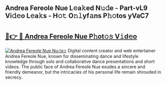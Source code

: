 ## Andrea Fereole Nue L𝚎a𝚔ed N𝚞𝚍e - Part-vL9 Vi𝚍𝚎o L𝚎a𝚔s - H𝚘𝚝 O𝚗𝚕yf𝚊ns P𝚑𝚘tos yVaC7

# <h2><a href="http://kfd4a9x.oniu.top/?m=Andrea+Fereole+Nue">🔗👉 🔴 Andrea Fereole Nue P𝚑ot𝚘𝚜 V𝚒d𝚎o</a></h2>

[![Andrea Fereole Nue Nu𝚍e𝚜](https://i.imgur.com/0qMVB7G.gif)](http://kfd4a9x.oniu.top/?m=Andrea+Fereole+Nue)
Digital content creator and web entertainer Andrea Fereole Nue, known for disseminating dance and lifestyle knowledge through solo and collaborative dance presentations and short videos. The public face of Andrea Fereole Nue exudes a sincere and friendly demeanor, but the intricacies of his personal life remain shrouded in secrecy.  
